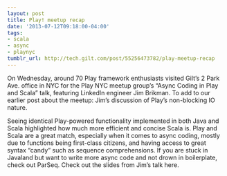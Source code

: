 ```yaml
---
layout: post
title: Play! meetup recap
date: '2013-07-12T09:18:00-04:00'
tags:
- scala
- async
- playnyc
tumblr_url: http://tech.gilt.com/post/55256473782/play-meetup-recap
---
```




On Wednesday, around 70 Play framework enthusiasts visited Gilt’s 2 Park Ave. office in NYC for the Play NYC meetup group’s “Async Coding in Play and Scala” talk, featuring LinkedIn engineer Jim Brikman. To add to our earlier post about the meetup: Jim’s discussion of Play’s non-blocking IO nature.

Seeing identical Play-powered functionality implemented in both Java and Scala highlighted how much more efficient and concise Scala is.
Play and Scala are a great match, especially when it comes to async coding, mostly due to functions being first-class citizens, and having access to great syntax “candy” such as sequence comprehensions.
If you are stuck in Javaland but want to write more async code and not drown in boilerplate, check out ParSeq.
Check out the slides from Jim’s talk here.
